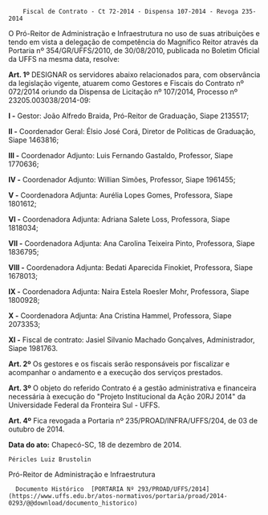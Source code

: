         Fiscal de Contrato - Ct 72-2014 - Dispensa 107-2014 - Revoga 235-2014  

O Pró-Reitor de Administração e Infraestrutura no uso de suas atribuições e tendo em vista a delegação de competência do Magnífico Reitor através da Portaria nº 354/GR/UFFS/2010, de 30/08/2010, publicada no Boletim Oficial da UFFS na mesma data, resolve:

 **Art. 1º** DESIGNAR os servidores abaixo relacionados para, com observância da legislação vigente, atuarem como Gestores e Fiscais do Contrato nº 072/2014 oriundo da Dispensa de Licitação nº 107/2014, Processo nº 23205.003038/2014-09:

 **I -** Gestor: João Alfredo Braida, Pró-Reitor de Graduação, Siape 2135517;

 **II -** Coordenador Geral: Élsio José Corá, Diretor de Políticas de Graduação, Siape 1463816;

 **III -** Coordenador Adjunto: Luis Fernando Gastaldo, Professor, Siape 1770636;

 **IV -** Coordenador Adjunto: Willian Simões, Professor, Siape 1961455;

 **V -** Coordenadora Adjunta: Aurélia Lopes Gomes, Professora, Siape 1801612;

 **VI -** Coordenadora Adjunta: Adriana Salete Loss, Professora, Siape 1818034;

 **VII -** Coordenadora Adjunta: Ana Carolina Teixeira Pinto, Professora, Siape 1836795;

 **VIII -** Coordenadora Adjunta: Bedati Aparecida Finokiet, Professora, Siape 1678013;

 **IX -** Coordenadora Adjunta: Naira Estela Roesler Mohr, Professora, Siape 1800928;

 **X -** Coordenadora Adjunta: Ana Cristina Hammel, Professora, Siape 2073353;

 **XI -** Fiscal de contrato: Jasiel Silvanio Machado Gonçalves, Administrador, Siape 1981763.

 **Art. 2º** Os gestores e os fiscais serão responsáveis por fiscalizar e acompanhar o andamento e a execução dos serviços prestados.

 **Art. 3º** O objeto do referido Contrato é a gestão administrativa e financeira necessária à execução do "Projeto Institucional da Ação 20RJ 2014" da Universidade Federal da Fronteira Sul - UFFS.

 **Art. 4º** Fica revogada a Portaria nº 235/PROAD/INFRA/UFFS/204, de 03 de outubro de 2014.

  

   **Data do ato:** Chapecó-SC, 18 de dezembro de 2014.   
 

    Péricles Luiz Brustolin   
 Pró-Reitor de Administração e Infraestrutura 

      Documento Histórico  [PORTARIA Nº 293/PROAD/UFFS/2014](https://www.uffs.edu.br/atos-normativos/portaria/proad/2014-0293/@@download/documento_historico)     
      